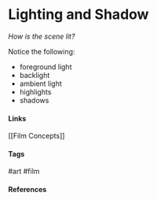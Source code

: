 # Lighting and Shadow
*How is the scene lit?*

Notice the following:
- foreground light
- backlight
- ambient light
- highlights
- shadows

#### Links
[[Film Concepts]]

#### Tags
#art
#film

#### References

